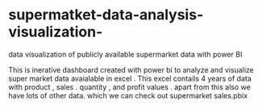 # supermatket-data-analysis-visualization-
data visualization  of publicly available supermarket data with power BI

This is inerative dashboard created with power bi to analyze and visualize super market data avaialable in excel .
This excel contails 4 years of data with product , sales . quantity , and profit values . apart from this also we have lots of other data. which we can check out supermarket sales.pbix 
